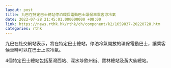 ```yaml
---
layout: post
title: 九巴在特定巴士總站停泊環保電動巴士讓候車乘客涼冷氣
date: 2022-07-28 21:45:01.000000000 +08:00
link: https://news.rthk.hk/rthk/ch/component/k2/1659837-20220728.htm
categories: rthk
---
```


九巴在社交網站表示，將在特定巴士總站，停泊冷氣開放的環保電動巴士，讓乘客候車時可以在巴士上涼冷氣。

4個特定巴士總站包括荃灣西站、深水埗欽州街、寶林總站及黃大仙總站。
